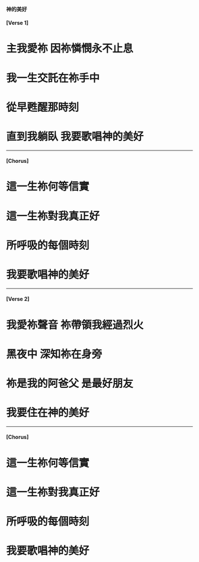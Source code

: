 #### 神的美好
#### [Verse 1]
# 主我愛祢 因祢憐憫永不止息
# 我一生交託在祢手中
# 從早甦醒那時刻
# 直到我躺臥 我要歌唱神的美好

--- 

#### [Chorus]
# 這一生祢何等信實
# 這一生祢對我真正好
# 所呼吸的每個時刻
# 我要歌唱神的美好

---

#### [Verse 2]
# 我愛祢聲音 祢帶領我經過烈火
# 黑夜中 深知祢在身旁
# 祢是我的阿爸父 是最好朋友
# 我要住在神的美好

--- 

#### [Chorus]
# 這一生祢何等信實
# 這一生祢對我真正好
# 所呼吸的每個時刻
# 我要歌唱神的美好